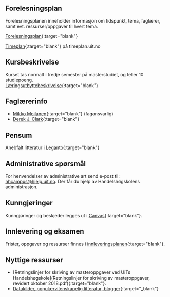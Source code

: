

## Forelesningsplan  

Forelesningsplanen inneholder informasjon om tidspunkt, tema, faglærer, samt evt. ressurser/oppgaver til hvert tema.  

[Forelesningsplan](forelesningsplan.html){:target="blank"}
 


[Timeplan](http://timeplan.uit.no/emne_timeplan.php?sem=21h&module[]=SOK-3073-1#week-26){:target="blank"} på timeplan.uit.no


## Kursbeskrivelse 

Kurset tas normalt i tredje semester på masterstudiet, og teller 10 studiepoeng.  
[Læringsutbyttebeskrivelse](https://uit.no/utdanning/emner/emne?p_document_id=766154){:target="blank"}

## Faglærerinfo  

- [Mikko Moilanen](https://uit.no/ansatte/person?p_document_id=200602){:target="blank"} (fagansvarlig)
- [Derek J. Clark](https://uit.no/ansatte/derek.clark){:target="blank"}
  
## Pensum

Anebfalt litteratur i [Leganto]([https://bibsys-c.alma.exlibrisgroup.com/leganto/public/47BIBSYS_UBTO/lists/8510166510002205?auth=SAML](https://bibsys-c.alma.exlibrisgroup.com/leganto/readinglist/lists/9284255260002205?auth=SAML)){:target="blank"}  


## Administrative spørsmål

For henvendelser av administrative art send e-post til: <hhcampus@hjelp.uit.no>. Der får du hjelp av Handelshøgskolens administrasjon.     


## Kunngjøringer  

Kunngjøringer og beskjeder legges ut i [Canvas](https://uit.instructure.com/courses/22631){:target="blank"}.


## Innlevering og eksamen  
  

Frister, oppgaver og ressurser finnes i [innleveringsplanen](innleveringer.html){:target="blank"}.    






## Nyttige ressurser  

- [Retningslinjer for skriving av masteroppgaver ved UiTs Handelshøgskole](Retningslinjer for skriving av masteroppgaver, revidert oktober 2018.pdf){:target="blank"}.  
- [Datakilder, populærvitenskapelig litteratur, blogger](nyttige_ressurser.md){:target="_blank"}



